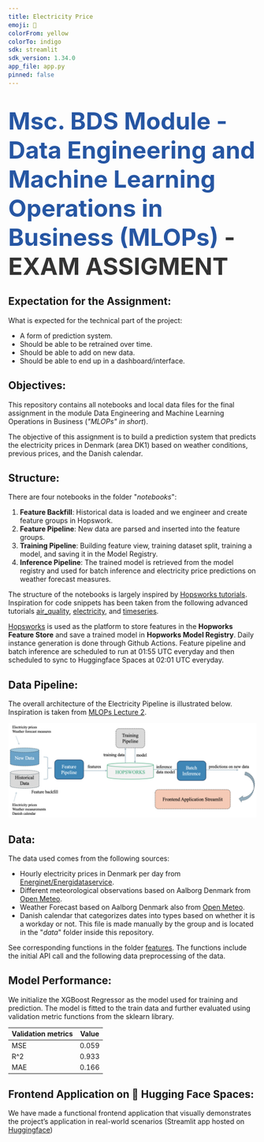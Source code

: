 ```yaml
---
title: Electricity Price
emoji: 🦀
colorFrom: yellow
colorTo: indigo
sdk: streamlit
sdk_version: 1.34.0
app_file: app.py
pinned: false
---
```


# <span style="font-width:bold; font-size: 3rem; color:#2656a3;">**Msc. BDS Module - Data Engineering and Machine Learning Operations in Business (MLOPs)** </span> <span style="font-width:bold; font-size: 3rem; color:#333;">- EXAM ASSIGMENT</span>

## Expectation for the Assignment:
What is expected for the technical part of the project:

-	A form of prediction system. 
-	Should be able to be retrained over time.
-	Should be able to add on new data.
-	Should be able to end up in a dashboard/interface.

## Objectives:
This repository contains all notebooks and local data files for the final assignment in the module Data Engineering and Machine Learning Operations in Business (*"MLOPs" in short*).

The objective of this assignment is to build a prediction system that predicts the electricity prices in Denmark (area DK1) based on weather conditions, previous prices, and the Danish calendar.

## Structure:
There are four notebooks in the folder "*notebooks*":

1. **Feature Backfill**: Historical data is loaded and we engineer and create feature groups in Hopswork.
2. **Feature Pipeline**: New data are parsed and inserted into the feature groups.
3. **Training Pipeline**: Building feature view,  training dataset split, training a model, and saving it in the Model Registry.
4. **Inference Pipeline**: The trained model is retrieved from the model registry and used for batch inference and electricity price predictions on weather forecast measures.

The structure of the notebooks is largely inspired by [Hopsworks tutorials](https://github.com/logicalclocks/hopsworks-tutorials).
Inspiration for code snippets has been taken from the following advanced tutorials [air_quality](https://github.com/logicalclocks/hopsworks-tutorials/tree/master/advanced_tutorials/air_quality), [electricity](https://github.com/logicalclocks/hopsworks-tutorials/tree/master/advanced_tutorials/electricity), and [timeseries](https://github.com/logicalclocks/hopsworks-tutorials/tree/master/advanced_tutorials/timeseries).

[Hopsworks](https://www.hopsworks.ai) is used as the platform to store features in the **Hopworks Feature Store** and save a trained model in **Hopworks Model Registry**. Daily instance generation is done through Github Actions. Feature pipeline and batch inference are scheduled to run at 01:55 UTC everyday and then scheduled to sync to Huggingface Spaces at 02:01 UTC everyday.

## Data Pipeline:
The overall architecture of the Electricity Pipeline is illustrated below. Inspiration is taken from [MLOPs Lecture 2](https://github.com/saoter/SDS24_MLOps_L1/blob/main//MLOps_Lecture_2_slides.pdf).

![electricity_pipeline.png](assigment/images/electricity_pipeline.png)

## Data:
The data used comes from the following sources:

- Hourly electricity prices in Denmark per day from [Energinet/Energidataservice](https://www.energidataservice.dk).
- Different meteorological observations based on Aalborg Denmark from [Open Meteo](https://www.open-meteo.com).
- Weather Forecast based on Aalborg Denmark also from [Open Meteo](https://www.open-meteo.com).
- Danish calendar that categorizes dates into types based on whether it is a workday or not. This file is made manually by the group and is located in the "*data*" folder inside this repository.

See corresponding functions in the folder [features](https://github.com/Camillahannesbo/MLOPs-Assignment-/tree/main/features). The functions include the initial API call and the following data preprocessing of the data.

## Model Performance:
We initialize the XGBoost Regressor as the model used for training and prediction. The model is fitted to the train data and further evaluated using validation metric functions from the sklearn library. 

| Validation metrics   | Value    |
|----------------------|----------|
| MSE                  | 0.059    |
| R^2                  | 0.933    |
| MAE                  | 0.166    |

## Frontend Application on 🤗 Hugging Face Spaces:
We have made a functional frontend application that visually demonstrates the project’s application in real-world scenarios (Streamlit app hosted on [Huggingface](https://huggingface.co/spaces/Camillahannesbo/Electricity_price))
